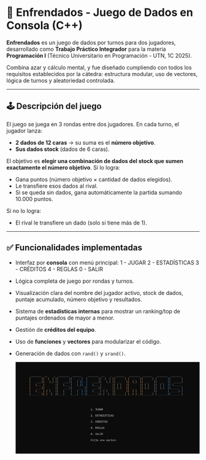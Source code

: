 # 🎲 Enfrendados - Juego de Dados en Consola (C++)

**Enfrendados** es un juego de dados por turnos para dos jugadores, desarrollado como **Trabajo Práctico Integrador** para la materia **Programación I** (Técnico Universitario en Programación - UTN, 1C 2025).

Combina azar y cálculo mental, y fue diseñado cumpliendo con todos los requisitos establecidos por la cátedra: estructura modular, uso de vectores, lógica de turnos y aleatoriedad controlada.

---

## 🕹️ Descripción del juego

El juego se juega en 3 rondas entre dos jugadores. En cada turno, el jugador lanza:

- **2 dados de 12 caras** → su suma es el **número objetivo**.
- **Sus dados stock** (dados de 6 caras).

El objetivo es **elegir una combinación de dados del stock que sumen exactamente el número objetivo**. Si lo logra:

- Gana puntos (número objetivo × cantidad de dados elegidos).
- Le transfiere esos dados al rival.
- Si se queda sin dados, gana automáticamente la partida sumando 10.000 puntos.

Si no lo logra:
- El rival le transfiere un dado (solo si tiene más de 1).

---

## ✅ Funcionalidades implementadas

- Interfaz por **consola** con menú principal:
1 - JUGAR
2 - ESTADÍSTICAS
3 - CRÉDITOS
4 - REGLAS
0 - SALIR
- Lógica completa de juego por rondas y turnos.
- Visualización clara del nombre del jugador activo, stock de dados, puntaje acumulado, número objetivo y resultados.
- Sistema de **estadísticas internas** para mostrar un ranking/top de puntajes ordenados de mayor a menor.
- Gestión de **créditos del equipo**.
- Uso de **funciones** y **vectores** para modularizar el código.
- Generación de dados con `rand()` y `srand()`.

    ![Captura del juego](menuEnfrendados.png)

